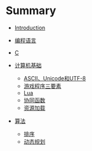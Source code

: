 # Summary

* [Introduction](README.md)

* [编程语言]()

* [C]()


* [计算机基础]()
    * [ASCII、Unicode和UTF-8](/basic/ascii_utf_8.md)
    * [游戏程序三要素](/game_development/game_loop.md)
    * [Lua](/game_development/introduce_to_lua.md)
    * [协同函数](/unity/coroutine.md)
    * [资源加载](/unity/resource_loading.md)

* [算法]()
    * [排序](/algorithm/sort.md)
    * [动态规划](/algorithm/DP.md)